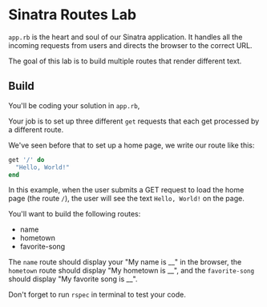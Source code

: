 # Sinatra Routes Lab

`app.rb` is the heart and soul of our Sinatra application. It handles all the incoming requests from users and directs the browser to the correct URL.

The goal of this lab is to build multiple routes that render different text.

## Build

You'll be coding your solution in  `app.rb`,

Your job is to set up three different `get` requests that each get processed by a different route.

We've seen before that to set up a home page, we write our route like this:

```ruby
get '/' do
  "Hello, World!"
end
```

In this example, when the user submits a GET request to load the home page (the route `/`), the user will see the text `Hello, World!` on the page.


You'll want to build the following routes:

+ name
+ hometown
+ favorite-song

The `name` route should display your "My name is __" in the browser, the `hometown` route should display "My hometown is __", and the `favorite-song` should display "My favorite song is __".

Don't forget to run `rspec` in terminal to test your code.